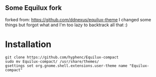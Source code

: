 ## Some Equilux fork
forked from: https://github.com/ddnexus/equilux-theme
I changed some things but forgot what and I'm too lazy to backtrack all that :)

# Installation
```
git clone https://github.com/hyphenc/Equilux-compact
sudo mv Equilux-compact/ /usr/share/themes/
gsettings set org.gnome.shell.extensions.user-theme name "Equilux-compact"
```
